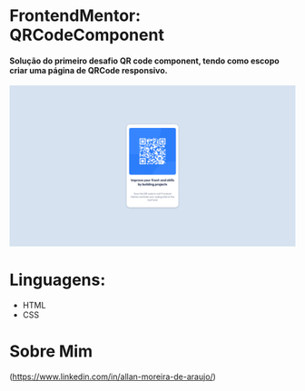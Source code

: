 # FrontendMentor: QRCodeComponent
#### Solução do primeiro desafio QR code component, tendo como escopo criar uma página de QRCode responsivo.

![qrcode](https://github.com/allanmaraujo/QRcode/blob/main/qrcode.png)

# Linguagens:
- HTML
- CSS

# Sobre Mim
(https://www.linkedin.com/in/allan-moreira-de-araujo/)
